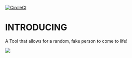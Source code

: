 [![CircleCI](https://dl.circleci.com/status-badge/img/gh/Sharpz7/introducing/tree/main.svg?style=svg)](https://dl.circleci.com/status-badge/redirect/gh/Sharpz7/introducing/tree/main)

# INTRODUCING

A Tool that allows for a random, fake person to come to life!

![](https://files.mcaq.me/81ab8.jpg)
